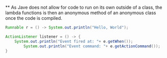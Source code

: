 
** As Jave does not allow for code to run on its own outside of a class,
the lambda functions is then an anonymous method of an anonymous class
once the code is compiled.


```java
Runnable r = () -> System.out.println("Hello, World");
```


```java
ActionListener listener = () -> {
    System.out.println("Event fired at: "+ e.getWhen());
        System.out.println("Event command: "+ e.getActionCommand());
}
```
